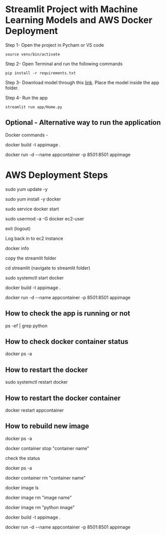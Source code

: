 
# Streamlit Project with Machine Learning Models and AWS Docker Deployment

Step 1- Open the project in Pycham or VS code

```source venv/bin/activate```

Step 2- Open Terminal and run the following commands 

```pip install -r requirements.txt```

Step 3- Download model through this [link](https://drive.google.com/drive/folders/1AqecoxHCx317F5IT3VfBYvCW1TeAYYNt?usp=drive_link). Place the model inside the app folder.

Step 4- Run the app

```streamlit run app/Home.py```

## Optional - Alternative way to run the application
Docker commands -

docker build -t appimage .

docker run -d --name appcontainer -p 8501:8501 appimage


# AWS Deployment Steps

   sudo yum update -y

   sudo yum install -y docker

   sudo service docker start 

   sudo usermod -a -G docker ec2-user

   exit    (logout)

   Log back in to ec2 instance

   docker info
   
   copy the streamlit folder
   
   cd streamlit (navigate to streamlit folder)
   
   sudo systemctl start docker

   docker build -t appimage .

   docker run -d --name appcontainer -p 8501:8501 appimage


## How to check the app is running or not

   ps -ef | grep python


## How to check docker container status

   docker ps -a


## How to restart the docker

   sudo systemctl restart docker

## How to restart the docker container

   docker restart appcontainer

## How to rebuild new image
   docker ps -a 
   
   docker container stop "container name"

   check the status
   
   docker ps -a

   docker container rm "container name"

   docker image ls
   
   docker image rm "image name"

   docker image rm "python image"

   docker build -t appimage .

   docker run -d --name appcontainer -p 8501:8501 appimage
